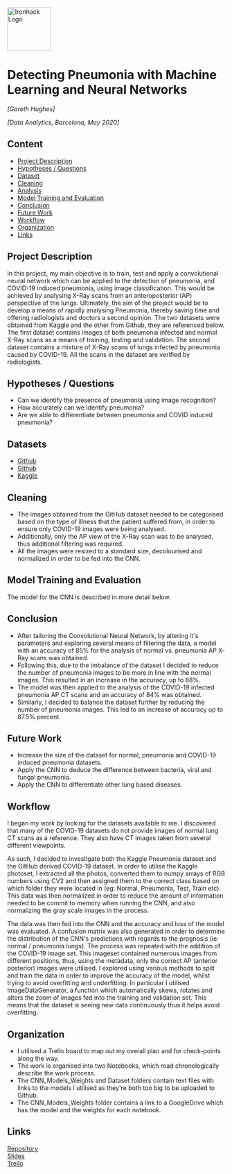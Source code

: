 <img src="https://bit.ly/2VnXWr2" alt="Ironhack Logo" width="100"/>

# Detecting Pneumonia with Machine Learning and Neural Networks
*[Gareth Hughes]*

*[Data Analytics, Barcelona,  May 2020]*

## Content
- [Project Description](#project-description)
- [Hypotheses / Questions](#hypotheses-questions)
- [Dataset](#dataset)
- [Cleaning](#cleaning)
- [Analysis](#analysis)
- [Model Training and Evaluation](#model-training-and-evaluation)
- [Conclusion](#conclusion)
- [Future Work](#future-work)
- [Workflow](#workflow)
- [Organization](#organization)
- [Links](#links)

## Project Description
In this project, my main objective is to train, test and apply a convolutional neural network which can be 
applied to the detection of pneumonia, and COVID-19 induced pneumonia, using image classification. This would be 
achieved by analysing X-Ray scans from an anteroposterior (AP) perspective of the lungs.
Ultimately, the aim of the project would be to develop a means of rapidly analysing Pneumonia, thereby saving time
and offering radiologists and doctors a second opinion.
The two datasets were obtained from Kaggle and the other from Github, they are referenced below. The first 
dataset contains images of both pneumonia infected and normal X-Ray scans as a means of training, testing and validation.
The second dataset contains a mixture of X-Ray scans of lungs infected by pneumonia caused by COVID-19. All the scans
in the dataset are verified by radiologists. 


## Hypotheses / Questions
* Can we identify the presence of pneumonia using image recognition?
* How accurately can we identify pneumonia?
* Are we able to differentiate between pneumonia and COVID induced pneumonia?

## Datasets
* [Github](https://github.com/UCSD-AI4H/COVID-CT)
* [Github](https://github.com/peiriant/COVID19)
* [Kaggle](https://www.kaggle.com/paultimothymooney/chest-xray-pneumonia)

## Cleaning
* The images obtained from the GitHub dataset needed to be categorised based on the type of illness
that the patient suffered from, in order to ensure only COVID-19 images were being analysed.
* Additionally, only the AP view of the X-Ray scan was to be analysed, thus additional filtering was required.
* All the images were resized to a standard size, decolourised and normalized in order to be fed into the
CNN. 

## Model Training and Evaluation
The model for the CNN is described in more detail below. 

## Conclusion
* After tailoring the Convolutional Neural Network, by altering it's parameters and exploring several means of 
filtering the data, a model with an accuracy of 85% for the analysis of normal vs. pneumonia AP X-Ray scans 
was obtained.
* Following this, due to the imbalance of the dataset I decided to reduce the number of pneumonia images to be
more in line with the normal images. This resulted in an increase in the accuracy, up to 88%.
* The model was then applied to the analysis of the COVID-19 infected pneumonia AP CT scans and an accuracy of 
84% was obtained. 
* Similarly, I decided to balance the dataset further by reducing the number of pneumonia images. This led to an
increase of accuracy up to 87.5% percent.


## Future Work
* Increase the size of the dataset for normal, pneumonia and COVID-19 induced pneumonia datasets.
* Apply the CNN to deduce the difference between bacteria, viral and fungal pneumonia.
* Apply the CNN to differentiate other lung based diseases. 

## Workflow
I began my work by looking for the datasets available to me. I discovered that many of the COVID-19 datasets
do not provide images of normal lung CT scans as a reference. They also have CT images taken from several
different viewpoints. 

As such, I decided to investigate both the Kaggle Pneumonia dataset and the GitHub derived
COVID-19 dataset. In order to utilise the Kaggle photoset, I extracted all the photos, converted them to 
numpy arrays of RGB numbers using CV2 and then assigned them to the correct class based on which folder they were
located in (eg: Normal, Pneumonia, Test, Train etc). This data was then normalized in order to reduce the 
amount of information needed to be commit to memory when running the CNN, and also normalizing the gray scale images
in the process. 

The data was then fed into the CNN and the accuracy and loss of the model was evaluated. A confusion matrix was also
generated in order to determine the distribution of the CNN's predictions with regards to the prognosis (ie: normal / pneumonia lungs).
The process was repeated with the addition of the COVID-19 image set. 
This imageset contained numerous images from different
positions, thus, using the metadata, only the correct AP (anterior posterior) images were utilised. 
I explored using various methods to split and train the data in order to improve the accuracy of the model, whilst trying
to avoid overfitting and underfitting. 
In particular I utilised ImageDataGenerator, a function which automatically skews, rotates and 
alters the zoom of images fed into the training and validation set. This means that the dataset is seeing new data continuously thus
it helps avoid overfitting.

## Organization
- I utilised a Trello board to map out my overall plan and for check-points along the way.
- The work is organised into two Notebooks, which read chronologically describe the work process.
- The CNN_Models_Weights and Dataset folders contain text files with links to the models I utilised as they're both too
big to be uploaded to Github.
- The CNN_Models_Weights folder contains a link to a GoogleDrive which has the model and the weights for each notebook.

## Links

[Repository](https://github.com/peiriant/Project-Week-8-Final-Project/tree/master/your-project)  
[Slides](https://docs.google.com/presentation/d/1EOBTjrrSqtab0Yp7QVxBku-6PXEwTSGyHm1JzJkU20Q/edit?usp=sharing)  
[Trello](https://trello.com/en)  
